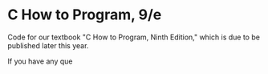 # C How to Program, 9/e
Code for our textbook "C How to Program, Ninth Edition," which is due to be published later this year.

If you have any que
